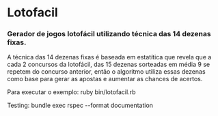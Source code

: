 # Lotofacil

### Gerador de jogos lotofácil utilizando técnica das 14 dezenas fixas.

A técnica das 14 dezenas fixas é baseada em estatítica que revela que a cada 2 concursos da lotofácil, das 15 dezenas sorteadas em média 9 se repetem do concurso anterior, então o algoritmo utiliza essas dezenas como base para gerar as apostas e aumentar as chances de acertos.

Para executar o exemplo: ruby bin/lotofacil.rb

Testing: bundle exec rspec --format documentation
